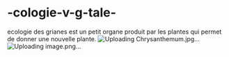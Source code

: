 # -cologie-v-g-tale-
ecologie des grianes  est un petit organe produit par les plantes qui permet de donner une nouvelle plante.
![Uploading Chrysanthemum.jpg…]()
![Uploading image.png…]()

